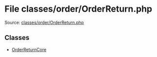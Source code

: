 File classes/order/OrderReturn.php
=========

Source: [classes/order/OrderReturn.php](https://github.com/PrestaShop/PrestaShop/blob/1.5.0.2/classes/order/OrderReturn.php)


Classes
-------

* [OrderReturnCore](class.OrderReturnCore.md)

